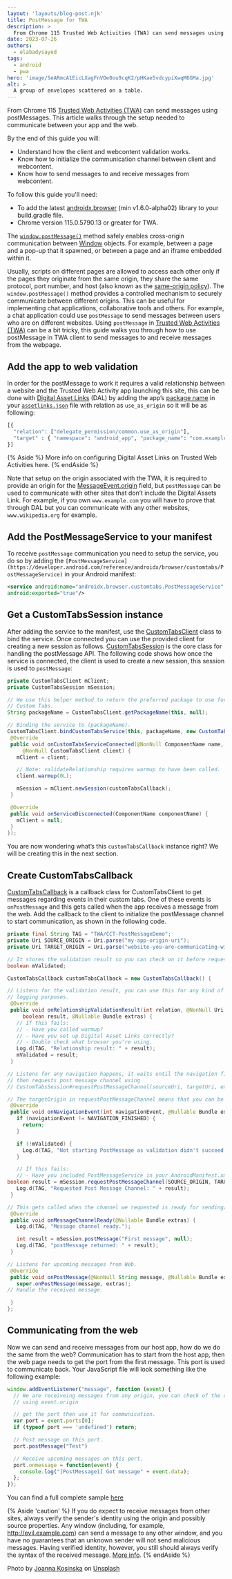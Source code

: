 ```yaml
---
layout: 'layouts/blog-post.njk'
title: PostMessage for TWA
description: >
  From Chrome 115 Trusted Web Activities (TWA) can send messages using postMessages. This article walks through the setup needed to communicate between your app and the web.
date: 2023-07-26
authors:
  - elabadysayed
tags:
  - android
  - pwa
hero: 'image/SeARmcA1EicLXagFnVOe0ou9cqK2/pHKae5vdcypiXwqM6GMa.jpg'
alt: >
  A group of envelopes scattered on a table.
---
```


From Chrome 115 [Trusted Web Activities (TWA)](/docs/android/trusted-web-activity/) can send messages using postMessages. This article walks through the setup needed to communicate between your app and the web.

By the end of this guide you will:
- Understand how the client and webcontent validation works.
- Know how to initialize the communication channel between client and webcontent.
- Know how to send messages to and receive messages from webcontent.

To follow this guide you'll need:

- To add the latest [androidx.browser](https://developer.android.com/jetpack/androidx/releases/browser) (min v1.6.0-alpha02) library to your build.gradle file.
- Chrome version 115.0.5790.13 or greater for TWA.

The [`window.postMessage()`](https://developer.mozilla.org/docs/Web/API/Window/postMessage) method safely enables cross-origin communication between [Window](https://developer.mozilla.org/docs/Web/API/Window) objects. For example, between a page and a pop-up that it spawned, or between a page and an iframe embedded within it.

Usually, scripts on different pages are allowed to access each other only if the pages they originate from the same origin, they share the same protocol, port number, and host (also known as the [same-origin policy](https://developer.mozilla.org/docs/Web/Security/Same-origin_policy)). The `window.postMessage()` method  provides a controlled mechanism to securely communicate between different origins. This can be useful for implementing chat applications, collaborative tools and others. For example, a chat application could use `postMessage` to send messages between users who are on different websites.
Using `postMessage` in [Trusted Web Activities (TWA)](/docs/android/trusted-web-activity/) can be a bit tricky, this guide  walks you through how to use postMessage in TWA client to send messages to and receive messages from the webpage.



## Add the app to web validation

In order for the postMessage to work it requires a valid relationship between a website and the Trusted Web Activity app launching this site, this can be done with [Digital Asset Links](https://developers.google.com/digital-asset-links) (DAL) by adding the app’s [package name](https://developer.android.com/build/configure-app-module#set-application-id) in your [`assetlinks.json`](https://developer.android.com/training/app-links/verify-android-applinks) file with relation as `use_as_origin` so it will be as following:

```python
[{
  "relation": ["delegate_permission/common.use_as_origin"],
  "target" : { "namespace": "android_app", "package_name": "com.example.app", "sha256_cert_fingerprints": [""] }
}]
```

{% Aside %}
More info on configuring Digital Asset Links on Trusted Web Activities here.
{% endAside %}

Note that setup on the origin associated with the TWA, it is required to provide an origin for the [MessageEvent.origin](https://developer.mozilla.org/docs/Web/API/MessageEvent/origin) field, but `postMessage` can be used to communicate with other sites that don’t include the Digital Assets Link. For example, if you own `www.example.com` you will have to prove that through DAL but you can communicate with any other websites, `www.wikipedia.org` for example.

## Add the PostMessageService to your manifest

To receive `postMessage` communication you need to setup the service, you do so by adding the `[PostMessageService](https://developer.android.com/reference/androidx/browser/customtabs/PostMessageService)` in your Android manifest:

```xml
<service android:name="androidx.browser.customtabs.PostMessageService"
android:exported="true"/>
```

## Get a CustomTabsSession instance

After adding the service to the manifest, use the [CustomTabsClient](https://developer.android.com/reference/kotlin/androidx/browser/customtabs/CustomTabsClient) class to bind the service. Once connected you can use the provided client for creating a new session as follows.
[CustomTabsSession](https://developer.android.com/reference/androidx/browser/customtabs/CustomTabsSession) is the core class for handling the postMessage API. The following code shows how once the service is connected, the client is used to create a new session, this session is used to `postMessage`:

```java
private CustomTabsClient mClient;
private CustomTabsSession mSession;

// We use this helper method to return the preferred package to use for
// Custom Tabs.
String packageName = CustomTabsClient.getPackageName(this, null);

// Binding the service to (packageName).
CustomTabsClient.bindCustomTabsService(this, packageName, new CustomTabsServiceConnection() {
 @Override
 public void onCustomTabsServiceConnected(@NonNull ComponentName name,
     @NonNull CustomTabsClient client) {
   mClient = client;

   // Note: validateRelationship requires warmup to have been called.
   client.warmup(0L);

   mSession = mClient.newSession(customTabsCallback);
 }

 @Override
 public void onServiceDisconnected(ComponentName componentName) {
   mClient = null;
 }
});
```

You are now wondering what’s this `customTabsCallback` instance right? We will be creating this in the next section.
## Create CustomTabsCallback

[CustomTabsCallback](https://developer.android.com/reference/androidx/browser/customtabs/CustomTabsCallback) is a callback class for CustomTabsClient to get messages regarding events in their custom tabs. One of these events is `onPostMessage` and this gets called when the app receives a message from the web. Add the callback to the client to initialize the postMessage channel to start communication, as shown in the following code.

```java
private final String TAG = "TWA/CCT-PostMessageDemo";
private Uri SOURCE_ORIGIN = Uri.parse("my-app-origin-uri");
private Uri TARGET_ORIGIN = Uri.parse("website-you-are-communicating-with");

// It stores the validation result so you can check on it before requesting postMessage channel, since without successful validation it is not posible to use postMessage.
boolean mValidated;

CustomTabsCallback customTabsCallback = new CustomTabsCallback() {

// Listens for the validation result, you can use this for any kind of
// logging purposes.
 @Override
 public void onRelationshipValidationResult(int relation, @NonNull Uri requestedOrigin,
     boolean result, @Nullable Bundle extras) {
   // If this fails:
   // - Have you called warmup?
   // - Have you set up Digital Asset Links correctly?
   // - Double check what browser you're using.
   Log.d(TAG, "Relationship result: " + result);
   mValidated = result;
 }

// Listens for any navigation happens, it waits until the navigation finishes
// then requests post message channel using
// CustomTabsSession#requestPostMessageChannel(sourceUri, targetUri, extrasBundle)

// The targetOrigin in requestPostMessageChannel means that you can be certain their messages are delivered only to the website you expect.
 @Override
 public void onNavigationEvent(int navigationEvent, @Nullable Bundle extras) {
   if (navigationEvent != NAVIGATION_FINISHED) {
     return;
   }

   if (!mValidated) {
     Log.d(TAG, "Not starting PostMessage as validation didn't succeed.");
   }

   // If this fails:
   // - Have you included PostMessageService in your AndroidManifest.xml ?
boolean result = mSession.requestPostMessageChannel(SOURCE_ORIGIN, TARGET_ORIGIN, new Bundle());
   Log.d(TAG, "Requested Post Message Channel: " + result);
 }

// This gets called when the channel we requested is ready for sending/receiving messages.
 @Override
 public void onMessageChannelReady(@Nullable Bundle extras) {
   Log.d(TAG, "Message channel ready.");

   int result = mSession.postMessage("First message", null);
   Log.d(TAG, "postMessage returned: " + result);
 }

// Listens for upcoming messages from Web.
 @Override
 public void onPostMessage(@NonNull String message, @Nullable Bundle extras) {
   super.onPostMessage(message, extras);
// Handle the received message.

 }
};
```


## Communicating from the web

Now we can send and receive messages from our host app, how do we do the same from the web? Communication has to start from the host app, then the web page needs to get the port from the first message. This port is used to communicate back. Your JavaScript file will look something like the following example:

```javascript
window.addEventListener("message", function (event) {
  // We are receiveing messages from any origin, you can check of the origin by
  // using event.origin

  // get the port then use it for communication.
  var port = event.ports[0];
  if (typeof port === 'undefined') return;

  // Post message on this port.
  port.postMessage("Test")

  // Receive upcoming messages on this port.
  port.onmessage = function(event) {
    console.log("[PostMessage1] Got message" + event.data);
  };
});
```


You can find a full complete sample [here](https://github.com/GoogleChrome/android-browser-helper/pull/429)


{% Aside 'caution' %}
If you do expect to receive messages from other sites, always verify the sender's identity using the origin and possibly source properties. Any window (including, for example, http://evil.example.com) can send a message to any other window, and you have no guarantees that an unknown sender will not send malicious messages. Having verified identity, however, you still should always verify the syntax of the received message. [More info](https://developer.mozilla.org/docs/Web/API/Window/postMessage).
{% endAside %}

Photo by <a href="https://unsplash.com/@joannakosinska">Joanna Kosinska</a> on <a href="https://unsplash.com/s/photos/envelopes">Unsplash</a>

